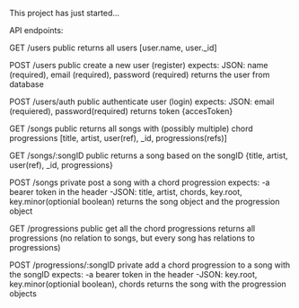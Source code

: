 This project has just started...

API endpoints:

GET /users
public
returns all users
[user.name, user._id]

POST /users
public
create a new user (register)
expects:
    JSON: name (required), email (required), password (required)
returns the user from database

POST /users/auth
public
authenticate user (login)
expects:
    JSON: email (requiered), password(required)
returns token
{accesToken}

GET /songs
public
returns all songs with (possibly multiple) chord progressions
[title, artist, user(ref), _id, progressions(refs)]

GET /songs/:songID
public
returns a song based on the songID
{title, artist, user(ref), _id, progressions}

POST /songs
private
post a song with a chord progression
expects:
    -a bearer token in the header
    -JSON: title, artist, chords, key.root, key.minor(optionial boolean)
returns the song object and the progression object

GET /progressions
public
get all the chord progressions
returns all progressions (no relation to songs, but every song has relations to progressions)

POST /progressions/:songID
private
add a chord progression to a song with the songID
expects:
    -a bearer token in the header
    -JSON: key.root, key.minor(optionial boolean), chords
returns the song with the progression objects
    
